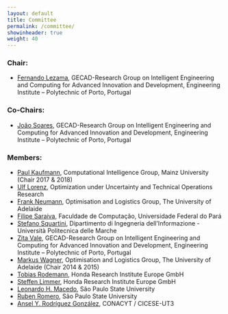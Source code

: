 ```yaml
---
layout: default
title: Committee
permalink: /committee/
showinheader: true
weight: 40
---
```


<h3><b>Chair:</b></h3>

- <a href="http://www.gecad.isep.ipp.pt">Fernando Lezama</a>, GECAD-Research Group on Intelligent Engineering and Computing for Advanced Innovation and Development, Engineering Institute – Polytechnic of Porto, Portugal

<h3><b>Co-Chairs:</b></h3>

- <a href="http://www.gecad.isep.ipp.pt">João Soares</a>, GECAD-Research Group on Intelligent Engineering and Computing for Advanced Innovation and Development, Engineering Institute – Polytechnic of Porto, Portugal

<h3><b>Members:</b></h3>

- <a href="https://ci.bwl.uni-mainz.de/">Paul Kaufmann</a>, Computational Intelligence Group, Mainz University (Chair 2017 &amp; 2018)
- <a href="http://www.wiwi.uni-siegen.de/technologiemanagement/">Ulf Lorenz</a>, Optimization under Uncertainty and Technical Operations Research
- <a href="http://cs.adelaide.edu.au/%7Efrank">Frank Neumann</a>, Optimisation and Logistics Group, The University of Adelaide
- <a href="http://filipesaraiva.info/">Filipe Saraiva</a>, Faculdade de Computação, Universidade Federal do Pará
- <a href="http://www.dii.univpm.it/stefano.squartini">Stefano Squartini</a>, Dipartimento di Ingegneria dell'Informazione - Università Politecnica delle Marche
- <a href="http://www.gecad.isep.ipp.pt">Zita Vale</a>, GECAD-Research Group on Intelligent Engineering and Computing for Advanced Innovation and Development, Engineering Institute – Polytechnic of Porto, Portugal
- <a href="http://cs.adelaide.edu.au/%7Emarkus">Markus Wagner</a>, Optimisation and Logistics Group, The University of Adelaide (Chair 2014 &amp; 2015)
- <a href="https://www.researchgate.net/profile/Tobias_Rodemann">Tobias Rodemann</a>, Honda Research Institute Europe GmbH
- <a href="https://www.researchgate.net/scientific-contributions/70076038_Steffen_Limmer">Steffen Limmer</a>, Honda Research Institute Europe GmbH
- <a href="https://publons.com/researcher/1546333/leonardo-h-macedo/">Leonardo H. Macedo</a>, São Paulo State University
- <a href="https://publons.com/researcher/1880754/ruben-romero">Ruben Romero</a>, São Paulo State University
- <a href="https://www.researchgate.net/profile/Ansel_Rodriguez_Gonzalez">Ansel Y. Rodríguez González</a>, CONACYT / CICESE-UT3

<!--
- <a href="http://www.ece.nus.edu.sg/stfpage/elesd/">Dipti Srinivasan</a>, Department of Electrical &amp; Computer Engineering, National University of Singapore
- <a href="http://diku.dk/english/staff/?pure=en/persons/473301">Fabian Gieseke</a>, Department of Computer Science, University of Copenhagen
- <a href="http://www.aifb.kit.edu/web/Ingo_Mauser/en">Ingo Mauser</a>, Karlsruhe Institute of Technology, AIFB
>





